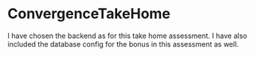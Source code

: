 # ConvergenceTakeHome
I have chosen the backend as for this take home assessment.
I have also included the database config for the bonus in this assessment as well.